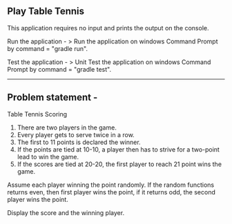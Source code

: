 Play Table Tennis
-----------------

This application requires no input and prints the output on the console.

Run the application -
    > Run the application on windows Command Prompt by command = "gradle run".

Test the application -
    > Unit Test the application on windows Command Prompt by command = "gradle test".

-----------------------------------------------------------------------------------------------------------------
Problem statement -
-------------------

Table Tennis Scoring

1. There are two players in the game.
2. Every player gets to serve twice in a row.
3. The first to 11 points is declared the winner.
4. If the points are tied at 10-10, a player then has to strive for a two-point lead to win the game.
5. If the scores are tied at 20-20, the first player to reach 21 point wins the game.

Assume each player winning the point randomly. If the random functions returns even, then first player wins the
point, if it returns odd, the second player wins the point.

Display the score and the winning player.
